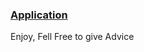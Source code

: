 ### [Application](https://github.com/IrfanJames/CircuitSimulator_SFML/blob/main/App/CirciutSim.rar)



Enjoy,
Fell Free to give Advice
